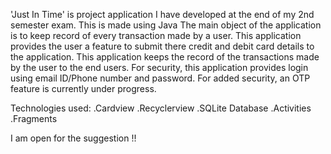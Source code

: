 'Just In Time' is project application I have developed at the end of my 2nd semester exam. This is made using Java
The main object of the application is to keep record of every transaction made by a user.
This application provides the user a feature to submit there credit and debit card details to the application.
This application keeps the record of the transactions made by the user to the end users.
For security, this application provides login using email ID/Phone number and password.
For added security, an OTP feature is currently under progress.


Technologies used:
.Cardview
.Recyclerview
.SQLite Database
.Activities
.Fragments


I am open for the suggestion !! 
